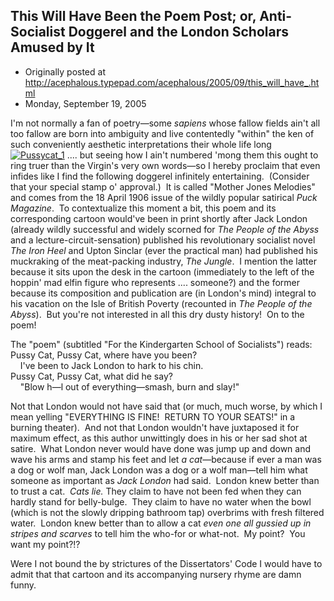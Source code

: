 ## This Will Have Been the Poem Post; or, Anti-Socialist Doggerel and the London Scholars Amused by It

 * Originally posted at http://acephalous.typepad.com/acephalous/2005/09/this_will_have_.html
 * Monday, September 19, 2005



I'm not normally a fan of poetry—some _sapiens_ whose fallow fields ain't all too fallow are born into ambiguity and live contentedly "within" the ken of such conveniently aesthetic interpretations their whole life long[![Pussycat\_1](http://acephalous.typepad.com/acephalous/images/pussycat\_1.jpg "Pussycat\_1")](http://acephalous.typepad.com/.shared/image.html?/photos/uncategorized/pussycat\_1.jpg) .... but seeing how I ain't numbered 'mong them this ought to ring truer than the Virgin's very own words—so I hereby proclaim that even infides like I find the following doggerel infinitely entertaining.  (Consider that your special stamp o' approval.)  It is called "Mother Jones Melodies" and comes from the 18 April 1906 issue of the wildly popular satirical _Puck Magazine_.  To contextualize this moment a bit, this poem and its corresponding cartoon would've been in print shortly after Jack London (already wildly successful and widely scorned for _The People of the Abyss_ and a lecture-circuit-sensation) published his revolutionary socialist novel _The Iron Heel_ and Upton Sinclar (ever the practical man) had published his muckraking of the meat-packing industry, _The Jungle_.  I mention the latter because it sits upon the desk in the cartoon (immediately to the left of the hoppin' mad elfin figure who represents .... someone?) and the former because its composition and publication are (in London's mind) integral to his vacation on the Isle of British Poverty (recounted in _The People of the Abyss_).  But you're not interested in all this dry dusty history!  On to the poem!

The "poem" (subtitled "For the Kindergarten School of Socialists") reads:
Pussy Cat, Pussy Cat, where have you been?  
    I've been to Jack London to hark to his chin.  
Pussy Cat, Pussy Cat, what did he say?  
    "Blow h—l out of everything—smash, burn and slay!"

Not that London would not have said that (or much, much worse, by which I mean yelling "EVERYTHING IS FINE!  RETURN TO YOUR SEATS!" in a burning theater).  And not that London wouldn't have juxtaposed it for maximum effect, as this author unwittingly does in his or her sad shot at satire.  What London never would have done was jump up and down and wave his arms and stamp his feet and let _a cat_—because if ever a man was a dog or wolf man, Jack London was a dog or a wolf man—tell him what someone as important as _Jack London_ had said.  London knew better than to trust a cat.  _Cats lie._ They claim to have not been fed when they can hardly stand for belly-bulge.  They claim to have no water when the bowl (which is not the slowly dripping bathroom tap) overbrims with fresh filtered water.  London knew better than to allow a cat _even one all gussied up in stripes and scarves_ to tell him the who-for or what-not.  My point?  You want my point?!?

Were I not bound the by strictures of the Dissertators' Code I would have to admit that that cartoon and its accompanying nursery rhyme are damn funny.

		
